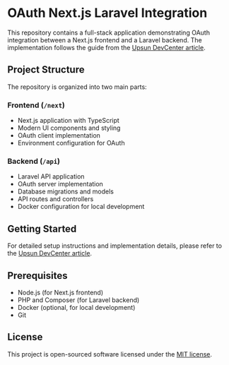 # OAuth Next.js Laravel Integration

This repository contains a full-stack application demonstrating OAuth integration between a Next.js frontend and a Laravel backend. The implementation follows the guide from the [Upsun DevCenter article](http://devcenter.upsun.com/posts/oauth-nextjs-laravel/).

## Project Structure

The repository is organized into two main parts:

### Frontend (`/next`)
- Next.js application with TypeScript
- Modern UI components and styling
- OAuth client implementation
- Environment configuration for OAuth

### Backend (`/api`)
- Laravel API application
- OAuth server implementation
- Database migrations and models
- API routes and controllers
- Docker configuration for local development

## Getting Started

For detailed setup instructions and implementation details, please refer to the [Upsun DevCenter article](http://devcenter.upsun.com/posts/oauth-nextjs-laravel/).

## Prerequisites

- Node.js (for Next.js frontend)
- PHP and Composer (for Laravel backend)
- Docker (optional, for local development)
- Git

## License

This project is open-sourced software licensed under the [MIT license](LICENSE). 